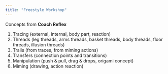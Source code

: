 ```yaml
---
title: "Freestyle Workshop"
---
```

Concepts from **Coach Reflex**
1. Tracing (external, internal, body part, reaction)
2. Threads (leg threads, arms threads, basket threads, body threads, floor threads, illusion threads)
3. Trails (from traces, from miming actions)
4. Transfers (connection points and transitions)
5. Manipulation (push & pull, drag & drops, origami concept)
6. Miming (drawing, action reaction)
